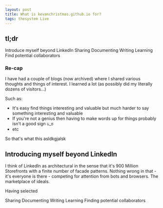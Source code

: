 ```yaml
---
layout: post
title: What is kevanchristmas.github.io for?
tags: thesystem Live
---
```


## tl;dr

Introduce myself beyond LinkedIn
Sharing
Documenting
Writing
Learning
Find potential collaborators

### Re-cap

I have had a couple of blogs (now archived) where I shared various thoughts and things of interest. I learned a lot (as possibly did my literally dozens of visitors...)

Such as:

- It's easy find things interesting and valuable but much harder to say something interesting and valuable
- If you're not a genius then having to make words up for things probably isn't a good sign ಠಿ_ಠ
- etc

So that's what this asldkgjalsk

## Introducing myself beyond LinkedIn

I think of LinkedIn as architectural in the sense that it's 900 Million Storefronts with a finite number of facade patterns. Nothing wrong in that - it's everyone is there - competing for attention from bots and browsers. The marketplace of ideals.

Having selected

Sharing
Documenting
Writing
Learning
Finding potential collaborators

